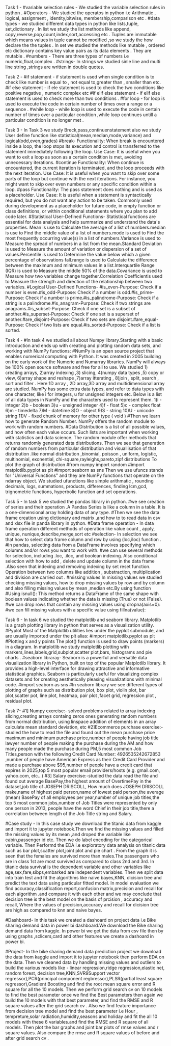 Task 1 -
 #variable selection rules -
We studied the variable selection rules in python .
 #Operators -
We studied the operatos in python i.e Arithmatic , logical, assignment , identity,bitwise, membership,comparison etc .
 #data types -
 we studied different data types in python like lists,tuple, set,dictionary .
 In list we study the list methods like append, copy,reverse,pop,count,index,sort,accessing etc .
 Tuples are immutable which means values in tuple cannot be modified ,so we study the how declare the the tuples .
 In set we studied the methods like mutable , ordered etc 
  dictionary contains key value pairs as its data elements . They are mutable .
  #numbers -
 There are three types of numbers i.e numeric,float,complex .
  #strings-
In strings we studied sinle line and multi line string ,strings are written  in double  quotes.

Task 2 -
#if statement -
 if statement is used when single condition is to check like number is equal to , not equal to,greater than , smaller than etc.
#if else statement -
if ele statement is used to check the two conditions like positive negative , numeric complex etc 
#if  elif else statement -
 if elif else statement is used to check more than two conditions .
#for loop -
for loop is used to execute the code in certain number of times over a range or a sequence .
#while loop -
while loop is used to execute the code in certain number of times over a particular condition ,while loop continues untill a particular condition is no longer met .

Task 3 -
In Task 3 we study Breck,pass,continuenstatement also we study User define function like statistical(mean,median,mode,variance) and logical(odd,even,grades)
#break-
Functionality: When break is encountered inside a loop, the loop stops its execution and control is transferred to the statement immediately following the loop.
Use Case: It is useful when you want to exit a loop as soon as a certain condition is met, avoiding unnecessary iterations.
#continue
Functionality: When continue is encountered, the current iteration is terminated, and the loop proceeds with the next iteration.
Use Case: It is useful when you want to skip over some parts of the loop but continue with the next iterations. For instance, you might want to skip over even
numbers or any specific condition within a loop.
#pass
Functionality: The pass statement does nothing and is used as a placeholder.
Use Case: It is useful when a statement is syntactically required, but you do not want any action to be taken. Commonly used during development as a placeholder for future code,
in empty function or class definitions, or within conditional statements where you plan to add code later.
#Statistical User-Defined Functions-
Statistical functions are essential for data analysis and help summarize and understand the data's properties.
Mean is use to Calculate the average of a list of numbers.median is use to Find the middle value of a list of numbers.mode is used to Find the most frequently occurring value(s)
in a list of numbers.Variance is used to Measure the spread of numbers in a list from the mean.Standard Deviation is used to Measure the amount of variation or dispersion of a set
of values.Percentile is used to Determine the value below which a given percentage of observations fall.range is used to Calculate the difference between the maximum and minimum
values in a list.Interquartile Range (IQR) is used to Measure the middle 50% of the data.Covariance is used to Measure how two variables change together.Correlation Coefficientis used to Measure the strength and direction of the relationship between two variables.
#Logical User-Defined Functions-
#is_even-Purpose: Check if a number is even.#is_odd-Purpose: Check if a number is odd.#is_prime-Purpose: Check if a number is prime.#is_palindrome-Purpose: Check if a string is a palindrome.#is_anagram-Purpose: Check if two strings are anagrams.#is_subset-Purpose: Check if one set is a subset of another.#is_superset-Purpose: Check if one set is a superset of another.#are_disjoint-Purpose: Check if two sets are disjoint.#are_equal-Purpose: Check if two lists are equal.#is_sorted-Purpose: Check if a list is sorted.

 Task 4 -
#In task 4 we studied all about Numpy library.Starting with a basic introduction and ends up with creating and plotting random data sets,
and working with NumPy functions:
#NumPy is an open source project that enables numerical computing with Python. It was created in 2005 building on the early work of the Numeric and Numarray libraries.
NumPy will always be 100% open source software and free for all to use.
We studied  1) creating arrays, 2)array indexing ,3) slicing, 4)numpy data types ,5) copy or view, 6)array shape and reshape ,7)array itterating , 8)join , split, search , sort and filter .
Here 1D array , 2D array,3D array and multidimensional array are studied.
NumPy has some extra data types, and refer to data types with one character, like i for integers, u for unsigned integers etc.
Below is a list of all data types in NumPy and the characters used to represent them.
1)i - integer 
2)b - boolean
3)u - unsigned integer
4)f - float
5)c - complex float
6)m - timedelta
7)M - datetime
8)O - object
9)S - string
10)U - unicode string
11)V - fixed chunk of memory for other type ( void ) 
#Then we learn how to  generate Random Number.
NumPy offers the random module to work with random numbers.
#Data Distribution is a list of all possible values, and how often each value occurs.
Such lists are important when working with statistics and data science.
The random module offer methods that returns randomly generated data distributions. 
Then we see that generation of random numbers from particular distribution and visuallisation of that distribution .like normal distribution ,binomial, poisson , uniform, logistic, multinomial, exonential, chi-square,rayleighs,pareto,zipf distributions
To plot the graph of distribution
#from numpy import random
#import matplotlib.pyplot as plt
#import seaborn as sns
Then we use ufuncs stands for "Universal Functions" and they are NumPy functions that operate on the ndarray object.
We studied ufunctions like simple arithmatic , rounding decimals, logs, summations, products, differences, finding lcm,gcd, trignometric functions, hyperbolic function and set operations.

Task 5 -
In task 5 we studied the pandas library in python.
#we see creation of series and their operation .A Pandas Series is like a column in a table. It is a one-dimensional array holding data of any type.
#Then we see the data frame creation using dictionary and matrix ,and how to to read data in csv and xlsx file in panda library in python. 
#Data frame operation -
In data frame operation different methods of operation like value count , apply, unique, nunique,describe,merge,sort etc
#selection-
In selection we see that how to select data frame column and row by using (loc,iloc) function . 
#In pandas, selecting data from a DataFrame involves specifying which columns and/or rows you want to work with. 
#we can use several methods for selection, including .loc, .iloc, and boolean indexing. 
 Also conditional selection with how to add , delete and update column in the data frame .Also seen that indexing and removing indexing by set reset function.
 Operation between two columns like addition , substraction, multiplication and division are carried out .
#missing values
In missing values we studied checking missing values, how to drop missing values by row and by column and also filling missing values by mean ,median etc.By using function
#Using isnull(): This method returns a DataFrame of the same shape with boolean values indicating whether the data is missing (True) or not (False).
#we can drop rows that contain any missing values using dropna(axis=0):
#we can fill missing values with a specific value using fillna(value):
 
 Task 6 - 
 In task 6 we studied the matplotlib and seaborn library.
 Matplotlib is a graph plotting library in python that serves as a visualization utility.
 #Pyplot
Most of the Matplotlib utilities lies under the pyplot submodule, and are usually imported under the plt alias:
#import matplotlib.pyplot as plt
#Plotting x and y points
The plot() function is used to draw points (markers) in a diagram.
In matplotlib we study matplotlib plotting with markers,lines,labels,grid,subplot,scatter plot,bars, histograms and pie charts .
#seaborn libraray-
Seaborn is a powerful and versatile data visualization library in Python, built on top of the popular Matplotlib library. 
It provides a high-level interface for drawing attractive and informative statistical graphics. 
Seaborn is particularly useful for visualizing complex datasets and for creating aesthetically pleasing visualizations with minimal code.
#import seaborn as sns
#In seaborn library we see different types of plotting of graphs such as distribution plot, box plot, violin plot, bar plot,scatter pot, 
line plot, heatmap, pair plot ,facet grid, regression plot , residual plot. 
 
Task 7-
#1] Numpy exercise:- solved problems related to array indexing slicing,creating arrays containg zeros ones generating random numbers from normal distribution,
using linspace addition of elements in an array calculate mean standard deviation, etc
#2]Ecommerce purchase exercise:- studied the how to read the file and found out the mean purchase price maximum and minimum purchase price,number of people having job title lawyer number of people making the purchase during the AM and how many people made the purchase during PM,5 most common Job Titles,person with the following Credit Card Number: 4926535242672853 ,number of people have American Express as their Credit Card Provider and made a purchase above $95,number of people have a credit card that expires in 2025,top 5 most popular email providers/hosts (e.g. gmail.com, yahoo.com, etc...)
#3] Salary exercise:-studied the data read the file and found out average BasePay,the highest amount of OvertimePay in the dataset,job title of JOSEPH DRISCOLL, How much does JOSEPH DRISCOLL make,name of highest paid person,name of lowest paid person,the average (mean) BasePay of all employees per year,number of unique job titles,the top 5 most common jobs,number of  Job Titles were represented by only one person in 2013, people have the word Chief in their job title,there a correlation between length of the Job Title string and Salary.

#Case study -
In this case study we download the titanic data from kaggle and import it to jupyter notebook.Then we find the missing values and filled the missing values by its mean ,and droped the variable like cabin,passenger id etc. Then we do label encoding for the categorical variable.
Then Performd the EDA i.e exploratory data analysis on titanic data such as bar plot,scatter plot,joint plot and pie chart .
From the graph it is seen that the females are survived more than males.The passengers who are in class 1st are most survived as compared to class 2nd and 3rd.
In titanic data survival is the dependent variable and other variables like age,sex,fare,sibps,embarked are independent variables.
Then we split data into train test and fit the algorithms like naive bayes,KNN, dicision tree and predict the text data using particular fitted model.
In model evaluation we find accuracy,classification report,confusion matrix,precision and recall for each algorithm .and compare it with each other and we may conclude that 
decision tree is the best model on the basis of prcision , accuracy and recall, Where the values of precision,accuracy and recall for dicision tree are high as compared to knn and naive bayes.

#Dashboard-
In this task we created a dashoard on project data i.e Bike sharing demand data in power bi dashboard.We download the Bike sharing demand data from kaggle. In power bi we get the data from csv file then by using graphs ,sclicers,card and other features we create a dashoard in power bi.

#Project-
In the bike sharing demand data prediction project we download the data from kaggle and import it to jupyter notebook then perform EDA on the data.
Then we cleaned data by handling missing values and outliers to build the various models like - linear regression,ridge regression,elastic net, random forest, decision tree,KNN,SVR9Support vector regressor),PCR(principal component regbressor),PLSR(partial least square regressor),Gradient Boosting and find the root mean square error and R square for all the 10 models.
Then we perform grid search cv on 10 models to find the best parameter once we find the Best parameters then again we build the 10 models with that best parameter, and find the RMSE and R square values after the grid search cv .
Also we find feature importance from decision tree model and find the best parameter i.e Hour , tempreture,solar radiation,humidity,seasons and holiday and fit the all 10 models with these 6 variables.and find the RMSE and R square of all models.
Then plot the bar graphs and joint bar plots of rmse values and r square values. Also compare the rmse and R square values of before and after grid search cv .














